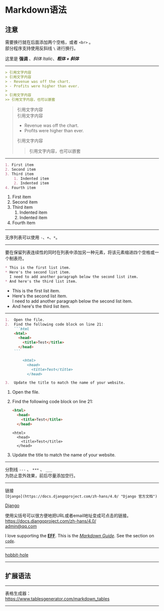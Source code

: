 # Markdown语法
## 注意
需要换行就在后面添加两个空格，或者 `<br>` 。\
部分程序支持使用反斜线 `\` 进行换行。

这里是 **强调** 、*斜体 Italic*、***粗体 + 斜体*** 

----

```markdown
> 引用文字内容  
> 引用文字内容  
> - Revenue was off the chart.
> - Profits were higher than ever.
>
> 引用文字内容  
>> 引用文字内容，也可以嵌套  
```
> 引用文字内容  
> 引用文字内容
> - Revenue was off the chart.
> - Profits were higher than ever.
>
> 引用文字内容
>> 引用文字内容，也可以嵌套  

----

```markdown
1. First item
2. Second item
3. Third item
    1. Indented item
    2. Indented item
4. Fourth item
```
1. First item
2. Second item
3. Third item
    1. Indented item
    2. Indented item
4. Fourth item

----

无序列表可以使用 `-`、`+`、`*`。

----
要在保留列表连续性的同时在列表中添加另一种元素，将该元素缩进四个空格或一个制表符。  
```markdown
* This is the first list item.
* Here's the second list item.  
  I need to add another paragraph below the second list item.
* And here's the third list item.
```
* This is the first list item.
* Here's the second list item.  
  I need to add another paragraph below the second list item.
* And here's the third list item.

----

~~~markdown
1.  Open the file.
2.  Find the following code block on line 21:
    ```html
    <html>
      <head>
        <title>Test</title>
      </head>
    ```

        <html>
          <head>
            <title>Test</title>
          </head>

3.  Update the title to match the name of your website.
~~~
1.  Open the file.
2.  Find the following code block on line 21:
    ```html
    <html>
      <head>
        <title>Test</title>
      </head>
    ```

        <html>
          <head>
            <title>Test</title>
          </head>

3.  Update the title to match the name of your website.

----

分割线 `---` 、 `***` 、 `___`  
为防止意外效果，前后尽量添加空行。

---

链接  
`[Django](https://docs.djangoproject.com/zh-hans/4.0/ "Django 官方文档")`

[Django](https://docs.djangoproject.com/zh-hans/4.0/ "Django 官方文档")

使用尖括号可以很方便地把URL或者email地址变成可点击的链接。  
<https://docs.djangoproject.com/zh-hans/4.0/>  
<admin@qq.com>  

I love supporting the **[EFF](https://eff.org)**.
This is the *[Markdown Guide](https://www.markdownguide.org)*.
See the section on [`code`](#code).

***

[hobbit-hole][1]

--------
## 扩展语法

---

表格生成器：  
<https://www.tablesgenerator.com/markdown_tables>



--------

[1]: https://en.wikipedia.org/wiki/Hobbit#Lifestyle "Title: Hobbit lifestyles"
